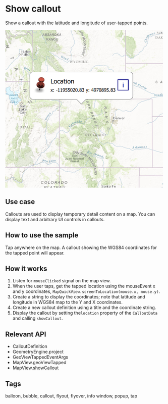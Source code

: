 # Show callout

Show a callout with the latitude and longitude of user-tapped points.

![](screenshot.png)

## Use case

Callouts are used to display temporary detail content on a map. You can display text and arbitrary UI controls in callouts.

## How to use the sample

Tap anywhere on the map. A callout showing the WGS84 coordinates for the tapped point will appear.

## How it works

1. Listen for `mouseClicked` signal on the map view.
2. When the user taps, get the tapped location using the mouseEvent x and y coordinates, `MapQuickView.screenToLocation(mouse.x, mouse.y)`.
3. Create a string to display the coordinates; note that latitude and longitude in WGS84 map to the Y and X coordinates.
4. Create a new callout definition using a title and the coordinate string.
5. Display the callout by setting the`location` property of the `CalloutData` and calling `showCallout`.

## Relevant API

* CalloutDefinition
* GeometryEngine.project
* GeoViewTappedEventArgs
* MapView.geoViewTapped
* MapView.showCallout

## Tags

balloon, bubble, callout, flyout, flyover, info window, popup, tap